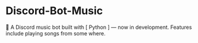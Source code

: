 # Discord-Bot-Music
🎵 A Discord music bot built with [ Python ] — now in development. Features include playing songs from some where. 
